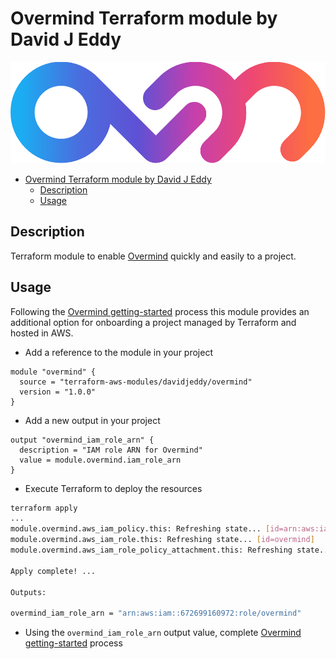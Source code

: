 # Overmind Terraform module by David J Eddy

![Overmind](https://raw.githubusercontent.com/davidjeddy/terraform-aws-overmind/main/imgs/overmind.png)

- [Overmind Terraform module by David J Eddy](#overmind-terraform-module-by-david-j-eddy)
  - [Description](#description)
  - [Usage](#usage)

## Description

Terraform module to enable [Overmind](https://overmind.tech/) quickly and easily to a project.

## Usage

Following the [Overmind getting-started](https://overmind.tech/resources/getting-started) process this module provides an additional option for onboarding a project managed by Terraform and hosted in AWS.

- Add a reference to the module in your project

```hcl
module "overmind" {
  source = "terraform-aws-modules/davidjeddy/overmind"
  version = "1.0.0"
}
```

- Add a new output in your project

```hcl
output "overmind_iam_role_arn" {
  description = "IAM role ARN for Overmind"
  value = module.overmind.iam_role_arn
}
```

- Execute Terraform to deploy the resources

```sh
terraform apply
...
module.overmind.aws_iam_policy.this: Refreshing state... [id=arn:aws:iam::672699160972:policy/overmind]
module.overmind.aws_iam_role.this: Refreshing state... [id=overmind]
module.overmind.aws_iam_role_policy_attachment.this: Refreshing state... [id=overmind-...]

Apply complete! ...

Outputs:

overmind_iam_role_arn = "arn:aws:iam::672699160972:role/overmind"
```

- Using the `overmind_iam_role_arn` output value, complete [Overmind getting-started](https://overmind.tech/resources/getting-started) process
